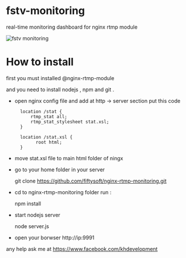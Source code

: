 # fstv-monitoring
real-time monitoring dashboard for nginx rtmp module

![fstv monitoring](https://cloud.githubusercontent.com/assets/16119345/15388844/9f66917e-1dbc-11e6-9726-2a4912d74352.png)

# How to install

first you must installed @nginx-rtmp-module

and you need to install nodejs , npm and git .


* open nginx config file and add at http -> server section put this code 


        location /stat {
            rtmp_stat all;
            rtmp_stat_stylesheet stat.xsl;
        }

        location /stat.xsl {
		      root html;
        }


* move stat.xsl file to main html folder of ningx 

* go to your home folder in your server 

	git clone https://github.com/fiftysoft/nginx-rtmp-monitoring.git
	
* cd to nginx-rtmp-monitoring folder run :

	npm install
	
* start nodejs server

	node server.js
	
* open your borwser http://ip:9991


any help ask me at https://www.facebook.com/khdevelopment
